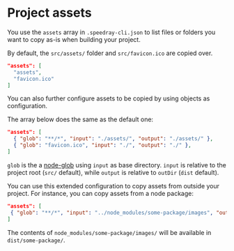 # Project assets

You use the `assets` array in `.speedray-cli.json` to list files or folders you want to copy as-is
when building your project.

By default, the `src/assets/` folder and `src/favicon.ico` are copied over.

```json
"assets": [
  "assets",
  "favicon.ico"
]
```

You can also further configure assets to be copied by using objects as configuration.

The array below does the same as the default one:

```json
"assets": [
  { "glob": "**/*", "input": "./assets/", "output": "./assets/" },
  { "glob": "favicon.ico", "input": "./", "output": "./" },
]
```

`glob` is the a [node-glob](https://github.com/isaacs/node-glob) using `input` as base directory.
`input` is relative to the project root (`src/` default), while `output` is
 relative to `outDir` (`dist` default).

 You can use this extended configuration to copy assets from outside your project.
 For instance, you can copy assets from a node package:

 ```json
"assets": [
  { "glob": "**/*", "input": "../node_modules/some-package/images", "output": "./some-package/" },
]
```

The contents of `node_modules/some-package/images/` will be available in `dist/some-package/`.